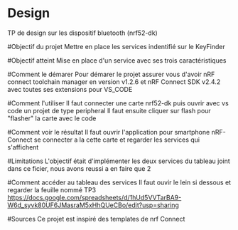 # Design
TP de design sur les dispositif bluetooth (nrf52-dk)


#Objectif du projet
Mettre en place les services indentifié sur le KeyFinder

#Objectif atteint
Mise en place d'un service avec ses trois caractéristiques

#Comment le démarer 
Pour démarer le projet assurer vous d'avoir nRF connect toolchain manager en version v1.2.6 et nRF Connect SDK v2.4.2 avec toutes ses extensions pour VS_CODE

#Comment l'utiliser
Il faut connecter une carte nrf52-dk puis ouvrir avec vs code un projet de type peripheral
Il faut ensuite cliquer sur flash pour "flasher" la carte avec le code

#Comment voir le résultat
Il faut ouvrir l'application pour smartphone nRF-Connect se connecter a la cette carte et regarder les services qui s'affichent

#Limitations
L'objectif était d'implémenter les deux services du tableau joint dans ce ficier, nous avons reussi a en faire que 2

#Comment accéder au tableau des services
Il faut ouvir le lein si dessous et regarder la feuille nommé TP3
https://docs.google.com/spreadsheets/d/1hUd5VVTarBA9-W6d_syvk80UF6JMasraM5xHhQUeCBo/edit?usp=sharing

#Sources
Ce projet est inspiré des templates de nrf Connect
